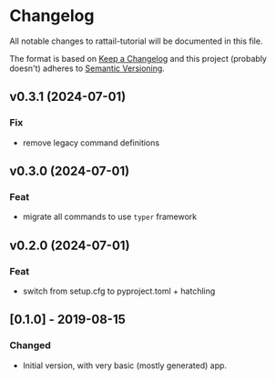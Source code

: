 
# Changelog
All notable changes to rattail-tutorial will be documented in this file.

The format is based on [Keep a Changelog](http://keepachangelog.com/en/1.0.0/)
and this project (probably doesn't) adheres to [Semantic Versioning](http://semver.org/spec/v2.0.0.html).

## v0.3.1 (2024-07-01)

### Fix

- remove legacy command definitions

## v0.3.0 (2024-07-01)

### Feat

- migrate all commands to use `typer` framework

## v0.2.0 (2024-07-01)

### Feat

- switch from setup.cfg to pyproject.toml + hatchling

## [0.1.0] - 2019-08-15
### Changed
- Initial version, with very basic (mostly generated) app.
